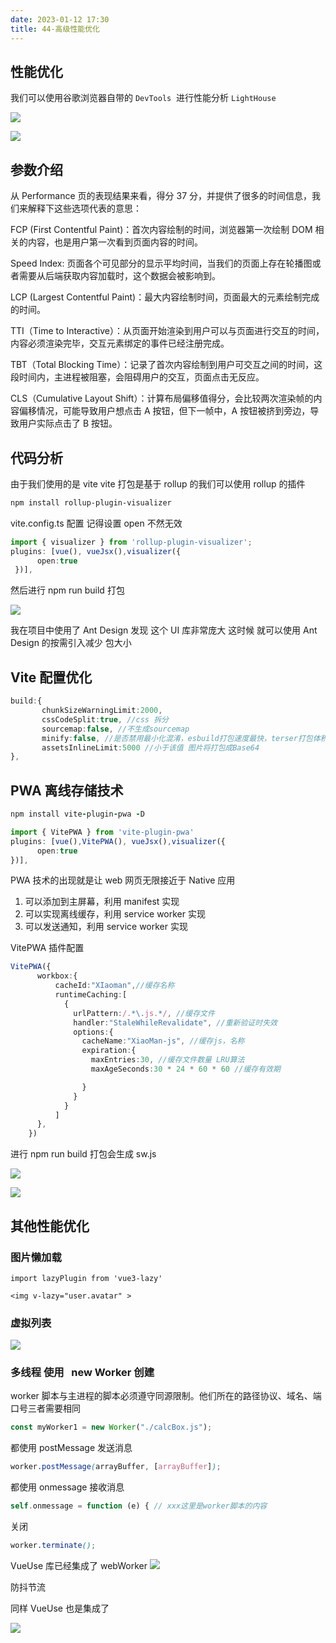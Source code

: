 ```yaml
---
date: 2023-01-12 17:30
title: 44-高级性能优化
---
```


## 性能优化

我们可以使用谷歌浏览器自带的 `DevTools`  进行性能分析 `LightHouse`

![](./_images/image-2023-01-12_19-02-11-067-44-高级性能优化.png)

![](./_images/image-2023-01-12_19-02-23-933-44-高级性能优化.png)

## 参数介绍

从 Performance 页的表现结果来看，得分 37 分，并提供了很多的时间信息，我们来解释下这些选项代表的意思：

FCP (First Contentful Paint)：首次内容绘制的时间，浏览器第一次绘制 DOM 相关的内容，也是用户第一次看到页面内容的时间。

Speed Index: 页面各个可见部分的显示平均时间，当我们的页面上存在轮播图或者需要从后端获取内容加载时，这个数据会被影响到。

LCP (Largest Contentful Paint)：最大内容绘制时间，页面最大的元素绘制完成的时间。

TTI（Time to Interactive）：从页面开始渲染到用户可以与页面进行交互的时间，内容必须渲染完毕，交互元素绑定的事件已经注册完成。

TBT（Total Blocking Time）：记录了首次内容绘制到用户可交互之间的时间，这段时间内，主进程被阻塞，会阻碍用户的交互，页面点击无反应。

CLS（Cumulative Layout Shift）：计算布局偏移值得分，会比较两次渲染帧的内容偏移情况，可能导致用户想点击 A 按钮，但下一帧中，A 按钮被挤到旁边，导致用户实际点击了 B 按钮。

## 代码分析

由于我们使用的是 vite vite 打包是基于 rollup 的我们可以使用 rollup 的插件

```sh
npm install rollup-plugin-visualizer
```

vite.config.ts 配置 记得设置 open 不然无效

```ts
import { visualizer } from 'rollup-plugin-visualizer';
plugins: [vue(), vueJsx(),visualizer({
      open:true
 })],
```

然后进行 npm run build 打包

![](./_images/image-2023-01-12_19-03-41-886-44-高级性能优化.png)

我在项目中使用了 Ant Design 发现 这个 UI 库非常庞大 这时候 就可以使用 Ant Design 的按需引入减少 包大小

## Vite 配置优化

```ts
build:{
       chunkSizeWarningLimit:2000,
       cssCodeSplit:true, //css 拆分
       sourcemap:false, //不生成sourcemap
       minify:false, //是否禁用最小化混淆，esbuild打包速度最快，terser打包体积最小。
       assetsInlineLimit:5000 //小于该值 图片将打包成Base64
},
```

## PWA 离线存储技术

```coffeescript
npm install vite-plugin-pwa -D
```

```ts
import { VitePWA } from 'vite-plugin-pwa'
plugins: [vue(),VitePWA(), vueJsx(),visualizer({
      open:true
})],
```

PWA 技术的出现就是让 web 网页无限接近于 Native 应用

1.  可以添加到主屏幕，利用 manifest 实现
2.  可以实现离线缓存，利用 service worker 实现
3.  可以发送通知，利用 service worker 实现

VitePWA 插件配置

```ts
VitePWA({
      workbox:{
          cacheId:"XIaoman",//缓存名称
          runtimeCaching:[
            {
              urlPattern:/.*\.js.*/, //缓存文件
              handler:"StaleWhileRevalidate", //重新验证时失效
              options:{
                cacheName:"XiaoMan-js", //缓存js，名称
                expiration:{
                  maxEntries:30, //缓存文件数量 LRU算法
                  maxAgeSeconds:30 * 24 * 60 * 60 //缓存有效期

                }
              }
            }
          ]
      },
    })
```

进行 npm run build 打包会生成 sw.js

![](./_images/image-2023-01-12_19-05-28-720-44-高级性能优化.png)

![](./_images/image-2023-01-12_19-05-52-575-44-高级性能优化.png)

## 其他性能优化

### 图片懒加载  

`import lazyPlugin from 'vue3-lazy'`

`<img v-lazy="user.avatar" >`

### 虚拟列表

![](./_images/image-2023-01-12_19-06-35-065-44-高级性能优化.png)

### 多线程 使用   new Worker 创建

worker 脚本与主进程的脚本必须遵守同源限制。他们所在的路径协议、域名、端口号三者需要相同

```typescript
const myWorker1 = new Worker("./calcBox.js");
```

都使用 postMessage 发送消息

```scss
worker.postMessage(arrayBuffer, [arrayBuffer]);
```

都使用 onmessage 接收消息

```php
self.onmessage = function (e) { // xxx这里是worker脚本的内容
```

关闭

```scss
worker.terminate();
```

VueUse 库已经集成了 webWorker
![](./_images/image-2023-01-12_19-07-45-955-44-高级性能优化.png)

防抖节流

同样 VueUse 也是集成了

![](./_images/image-2023-01-12_19-08-03-660-44-高级性能优化.png)